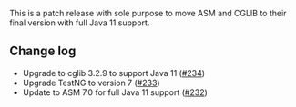 This is a patch release with sole purpose to move ASM and CGLIB to their final version with full
Java 11 support.

Change log
----------
* Upgrade to cglib 3.2.9 to support Java 11 ([#234](https://github.com/easymock/easymock/issues/234))
* Upgrade TestNG to version 7 ([#233](https://github.com/easymock/easymock/issues/233))
* Update to ASM 7.0 for full Java 11 support ([#232](https://github.com/easymock/easymock/pull/232))
